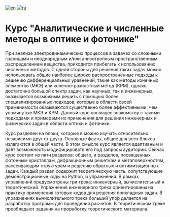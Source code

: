 [![en](https://img.shields.io/badge/lang-EN-blue.svg)](https://github.com/aashcher/ANMOP/master/README.md)
[![ru](https://img.shields.io/badge/lang-RU-green.svg)](https://github.com/aashcher/ANMOP/master/README.ru.md)

# Курс "Аналитические и численные методы в оптике и фотонике"

При анализе электродинамических процессов в задачах со сложными границами и неоднородным и/или анизотропным пространственным распределением вещества, приходится прибегать к использованию численных методов. С одной стороны для решения таких задач можно использовать общие наиболее широко распространённые подходы к решению дифференциальных уравнений, такие как методы конечных элементов (МКЭ) или конечно-разностный метод (КРМ), однако достаточно большой спектр задач, как научных, так и инженерных, оказывается возможным решить с помощью более специализированных подходов, которые в области своей применимости оказываются существенно более эффективными, чем упомянутые МКЭ и КРМ. Данный курс посвящен знакомству с такими подходами и примерами их применения для решения инженерных и физических задач в области оптики и фотоники.

Курс разделен на блоки, которые в можно изучать относительно независимо друг от друга. Основные факты, общие для всех блоков излагаются в общей части. В этом смысле курс является адаптивным и даёт возможность модифицировать его под запросы аудитории. Сейчас курс состоит из пяти разделов: общего, и разделов, посвященных фотонным кристаллам, дифракционным решеткам и метаповерхностям, рассеивающим структурам и решению обратных и оптимизационных задач. Каждый раздел содержит теоретическую часть, сопутствующие демонстрационные коды на Python, и упражнения. В рамках упражнений предусмотрены три трека: инженерный, вычислительный и теоретический. Упражнения инженерного трека ориентированы на практику применения готовых кодов для решения прикладных задач. В упражнениях вычислительного трека больший упор делается на разработку программ для проведения расчетов. В теоретическом треке преобладают задания на проработку теоретического материала.

